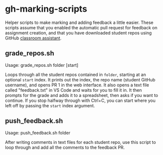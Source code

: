 # gh-marking-scripts
Helper scripts to make marking and adding feedback a little easier. These scripts assume that you enabled the automatic pull request for feedback on assignment creation, and that you have downloaded student repos using GitHub [classroom assistant](https://classroom.github.com/assistant).

## grade_repos.sh
Usage: grade_repos.sh folder [start]

Loops through all the student repos contained in `folder`, starting at an optional `start` index. It prints out the index, the repo name (student GitHub username), and opens PR 1 in the web interface. It also opens a text file called "feedback.txt" in VS Code and waits for you to fill it in. It then prompts for the grade and adds it to a spreadsheet, then asks if you want to continue. If you stop halfway through with Ctrl+C, you can start where you left off by passing the `start` index argument.

## push_feedback.sh
Usage: push_feedback.sh folder

After writing comments in text files for each student repo, use this script to loop through and add all the comments to the feedback PR.
